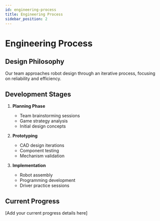 ```yaml
---
id: engineering-process
title: Engineering Process
sidebar_position: 2
---
```


# Engineering Process

## Design Philosophy
Our team approaches robot design through an iterative process, focusing on reliability and efficiency.

## Development Stages
1. **Planning Phase**
   - Team brainstorming sessions
   - Game strategy analysis
   - Initial design concepts

2. **Prototyping**
   - CAD design iterations
   - Component testing
   - Mechanism validation

3. **Implementation**
   - Robot assembly
   - Programming development
   - Driver practice sessions

## Current Progress
[Add your current progress details here] 